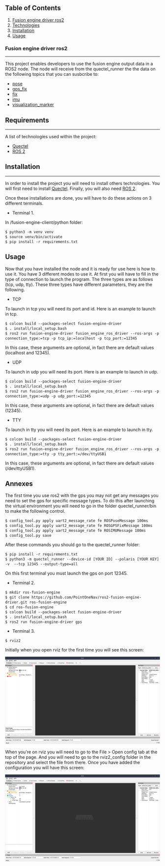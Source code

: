 ## Table of Contents
1. [Fusion engine driver ros2](#fusion-engine-driver-ros2)
2. [Technologies](#requirements)
3. [Installation](#installation)
3. [Usage](#usage)

### Fusion engine driver ros2
***
This project enables developers to use the fusion engine output data in a ROS2 node.
The node will receive from the quectel_runner the the data on the following topics that you can susbcribe to:

* [pose](http://docs.ros.org/en/noetic/api/geometry_msgs/html/msg/PoseStamped.html)
* [gps_fix](http://docs.ros.org/en/hydro/api/gps_common/html/msg/GPSFix.html)
* [fix](http://docs.ros.org/en/melodic/api/sensor_msgs/html/msg/NavSatFix.html)
* [imu](http://docs.ros.org/en/melodic/api/sensor_msgs/html/msg/Imu.html)
* [visualization_marker](http://wiki.ros.org/rviz/DisplayTypes/Marker)

## Requirements
***
A list of technologies used within the project:
* [Quectel](https://cdn.sanity.io/files/2p5fn5cz/production/5fd38edae48d577105acd1393bf918b81c9837e1.pdf)
* [ROS 2](https://docs.ros.org/en/humble/Installation.html)

## Installation
***
In order to install the project you will need to install others technologies.
You will first need to install [Quectel](https://cdn.sanity.io/files/2p5fn5cz/production/5fd38edae48d577105acd1393bf918b81c9837e1.pdf).
Finally, you will also need [ROS 2](https://docs.ros.org/en/humble/Installation.html).

Once these installations are done, you will have to do these actions on 3 different terminals.

* Terminal 1.

In /fusion-engine-client/python folder:

```
$ python3 -m venv venv
$ source venv/bin/activate
$ pip install -r requirements.txt
```

## Usage

Now that you have installed the node and it is ready for use here is how to use it.
You have 3 different modes to use it. At first you will have to fill in the type of connection to launch the program.
The three types are as follows (tcp, udp, tty). These three types have different parameters, they are the following.

* TCP

To launch in tcp you will need its port and id. 
Here is an example to launch in tcp.

```
$ colcon build --packages-select fusion-engine-driver                                                            
$ . install/local_setup.bash                                                                                   
$ ros2 run fusion-engine-driver fusion_engine_ros_driver --ros-args -p connection_type:=tcp -p tcp_ip:=localhost -p tcp_port:=12345
```

In this case, these arguments are optional, in fact there are default values (localhost and 12345).

* UDP

To launch in udp you will need its port. 
Here is an example to launch in udp.

```
$ colcon build --packages-select fusion-engine-driver                                                            
$ . install/local_setup.bash                                                                                   
$ ros2 run fusion-engine-driver fusion_engine_ros_driver --ros-args -p connection_type:=udp -p udp_port:=12345
```

In this case, these arguments are optional, in fact there are default values (12345).

* TTY

To launch in tty you will need its port. 
Here is an example to launch in tty.

```
$ colcon build --packages-select fusion-engine-driver                                                            
$ . install/local_setup.bash                                                                                   
$ ros2 run fusion-engine-driver fusion_engine_ros_driver --ros-args -p connection_type:=tty -p tty_port:=/dev/ttyUSB1
```

In this case, these arguments are optional, in fact there are default values (/dev/ttyUSB1).

## Annexes


The first time you use ros2 with the gps you may not get any messages you need to set the gps for specific message types. To do this after launching the virtual environment you will need to go in the folder quectel_runner/bin to make the following control. 

```
$ config_tool.py apply uart2_message_rate fe ROSPoseMessage 100ms
$ config_tool.py apply uart2_message_rate fe ROSGPSFixMessage 100ms
$ config_tool.py apply uart2_message_rate fe ROSIMUMessage 100ms
$ config_tool.py save
```

After these commands you should go to the quectel_runner folder:

```
$ pip install -r requirements.txt
$ python3 -m quectel_runner --device-id [YOUR ID] --polaris [YOUR KEY]  -v  --tcp 12345 --output-type=all
```

On this first terminal you must launch the gps on port 12345.

* Terminal 2.

```
$ mkdir ros-fusion-engine
$ git clone https://github.com/PointOneNav/ros2-fusion-engine-driver.git ros-fusion-engine
$ cd ros-fusion-engine
$ colcon build --packages-select fusion-engine-driver                                                            
$ . install/local_setup.bash                                                                                   
$ ros2 run fusion-engine-driver gps
```

* Terminal 3.

```
$ rviz2
```

Initially when you open rviz for the first time you will see this screen:

![Screenshot](./docs/images/basic_rviz_without_config.png)

When you're on rviz you will need to go to the File > Open config tab at the top of the page.
And you will need to go to the rviz2_config folder in the repository and select the file from there.
Once you have added the configuration you will have this screen:

![Screenshot](./docs/images/rviz_window_with_config.png)
